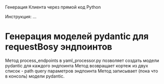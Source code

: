 Генерация Клиента через прямой код Python

Инструкция:
...

# Генерация моделей pydantic для requestBosy эндпоинтов

Метод process_endpoints в yaml_processor.py позволяет создать модели pydantic для каждого эндпоинта
Метод возвращает кортеж из двух список - path query параметров эндпоинта
Метод записывает (пока что в консоль) модели pydantic.